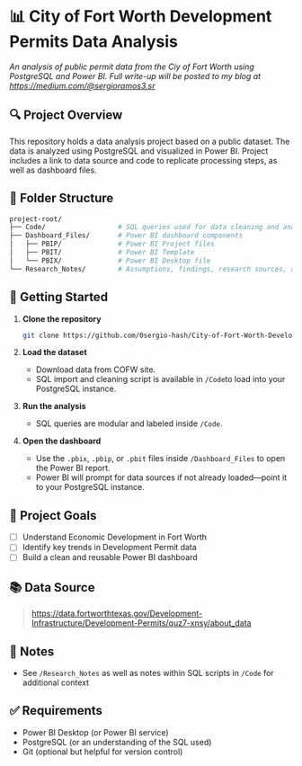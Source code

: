 # 📊 City of Fort Worth Development Permits Data Analysis

_An analysis of public permit data from the Ciy of Fort Worth using PostgreSQL and Power BI. 
Full write-up will be posted to my blog at https://medium.com/@sergioramos3.sr_

## 🔍 Project Overview

This repository holds a data analysis project based on a public dataset. The data is analyzed using PostgreSQL and visualized in Power BI. Project includes a link to data source and code to replicate processing steps, as well as dashboard files.

## 🧱 Folder Structure

```graphql
project-root/
├── Code/                  # SQL queries used for data cleaning and analysis
├── Dashboard_Files/       # Power BI dashboard components
│   ├── PBIP/              # Power BI Project files
│   ├── PBIT/              # Power BI Template
│   └── PBIX/              # Power BI Desktop file
└── Research_Notes/        # Assumptions, findings, research sources, and exploratory notes
```

## 🚀 Getting Started

1. **Clone the repository**
   ```bash
   git clone https://github.com/0sergio-hash/City-of-Fort-Worth-Development-Permits-Data-Analysis.git
   ```

2. **Load the dataset**
   - Download data from COFW site.
   - SQL import and cleaning script is available in `/Code`to load into your PostgreSQL instance.

3. **Run the analysis**
   - SQL queries are modular and labeled inside `/Code`.

4. **Open the dashboard**
   - Use the `.pbix`, `.pbip`, or `.pbit` files inside `/Dashboard_Files` to open the Power BI report.
   - Power BI will prompt for data sources if not already loaded—point it to your PostgreSQL instance.

## 🧠 Project Goals

- [ ] Understand Economic Development in Fort Worth 
- [ ] Identify key trends in Development Permit data
- [ ] Build a clean and reusable Power BI dashboard

## 📚 Data Source

> https://data.fortworthtexas.gov/Development-Infrastructure/Development-Permits/quz7-xnsy/about_data

## 📌 Notes
- See `/Research_Notes` as well as notes within SQL scripts in `/Code` for additional context 

## ✅ Requirements

- Power BI Desktop (or Power BI service)
- PostgreSQL (or an understanding of the SQL used)
- Git (optional but helpful for version control)

